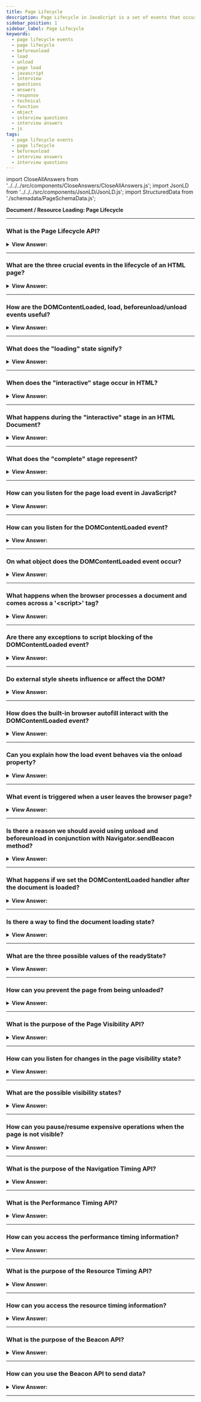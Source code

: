 ```yaml
---
title: Page Lifecycle
description: Page Lifecycle in JavaScript is a set of events that occur when a page is loaded. They are triggered by the browser. - JavaScript Interview Questions & Answers
sidebar_position: 1
sidebar_label: Page Lifecycle
keywords:
  - page lifecycle events
  - page lifecycle
  - beforeunload
  - load
  - unload
  - page load
  - javascript
  - interview
  - questions
  - answers
  - response
  - technical
  - function
  - object
  - interview questions
  - interview answers
  - js
tags:
  - page lifecycle events
  - page lifecycle
  - beforeunload
  - interview answers
  - interview questions
---
```


import CloseAllAnswers from '../../../src/components/CloseAnswers/CloseAllAnswers.js';
import JsonLD from '../../../src/components/JsonLD/JsonLD.js';
import StructuredData from './schemadata/PageSchemaData.js';

<JsonLD data={StructuredData} />

<head>
  <title>Page Lifecycle in JavaScript | Frontend Interview Answers</title>
</head>

**Document / Resource Loading: Page Lifecycle**

<CloseAllAnswers />

---

### What is the Page Lifecycle API?

<details>
  <summary><strong>View Answer:</strong></summary>
  <div>
  <div><strong>Interview Response:</strong> The Page Lifecycle API in JavaScript provides events and methods for observing and responding to changes in a webpage's lifecycle, such as when it's loaded, becomes active/inactive, is hidden/visible, or is about to be unloaded.
  </div>
  </div>
</details>

---

### What are the three crucial events in the lifecycle of an HTML page?

<details>
  <summary><strong>View Answer:</strong></summary>
  <div>
  <div><strong>Interview Response:</strong> The three crucial events in the lifecycle of an HTML page are: `DOMContentLoaded` (HTML parsed), `load` (resources loaded), and `beforeunload/unload` (user navigates away).
    </div><br />
  <div><strong>Technical Response:</strong> The lifecycle of an HTML page has three critical events, including the DOMContentLoaded, load, and beforeunload/unload. DOMContentLoaded occurs when the browser fully loads HTML, and the DOM tree completely builds, but external resources like pictures &#8249;img&#8250; and stylesheets may not yet have loaded. The load is not only HTML is loaded but also all the external resources: images, styles, and others. The beforeunload/unload state happens when the user is leaving the page.
    </div><br />
  <div><strong className="codeExample">Code Example:</strong><br /><br />

  <div></div>

The three crucial events in the lifecycle of an HTML page are:

1. Loading the HTML: This occurs when the browser requests the page from the server. The server then sends the HTML content to the browser.

2. DOMContentLoaded: This event occurs when the browser finishes parsing the HTML of the page, creating the Document Object Model (DOM).

3. Load: This event is fired when the page has been fully loaded, including all scripts, stylesheets, images, and other resources.

Here is a simple JavaScript example that demonstrates these three events:

```html
<!DOCTYPE html>
<html>
    <head>
        <title>Page Lifecycle Events</title>
        <style>
            body {
                font-family: Arial, sans-serif;
            }
        </style>
        <script>
            document.onreadystatechange = function () {
                if (document.readyState === "interactive") {
                    console.log("HTML document has been completely loaded and parsed, without waiting for stylesheets, images, and subframes to finish loading.");
                }
                else if (document.readyState === "complete") {
                    console.log("The page and all related resources such as stylesheets and images have been completely loaded.");
                }
            }

            document.addEventListener("DOMContentLoaded", function() {
                console.log("DOM fully loaded and parsed");
            });

            window.addEventListener("load", function() {
                console.log("All resources have finished loading!");
            });
        </script>
    </head>
    <body>
        <h1>Welcome to my website!</h1>
        <img src="example.jpg" alt="Example image">
    </body>
</html>
```

Output:

```html
"HTML document has been completely loaded and parsed, without waiting for stylesheets, images, and subframes to finish loading."
"DOM fully loaded and parsed"
"The page and all related resources such as stylesheets and images have been completely loaded."
"All resources have finished loading!"
```

In this example, the `readystatechange` event listener is used to detect the interactive and complete states, which correspond to the HTML loading event and the Load event, respectively. The `DOMContentLoaded` event listener is used to detect when the DOM is fully loaded and parsed.

---

:::note
Note that the `window.onload` event won't fire until all resources (e.g., images, stylesheets) have finished loading, not just the DOM.
:::

  </div>
  </div>
</details>

---

### How are the DOMContentLoaded, load, beforeunload/unload events useful?

<details>
  <summary><strong>View Answer:</strong></summary>
  <div>
  <div><strong>Interview Response:</strong> DOMContentLoaded is used when initial HTML is fully loaded and parsed, enabling early interaction. The 'load' event fires when all resources are loaded. 'beforeunload/unload' events allow cleanup or confirmation before leaving a page.
    </div><br/>
  <div><strong>Technical Response:</strong> Each HTML lifecycle event is helpful in its way. The DOMContentLoaded event is when the DOM is ready, so the handler can lookup DOM nodes and initialize the interface. The load event is when external resources are loaded, so styles are applied and image sizes are known. The beforeunload event occurs when the user is leaving, we can check if the user saved the changes and ask them whether they want to leave. The unload event occurs when the user has almost left, but we still can initiate some operations, such as sending out statistics.
    </div>
  </div>
</details>

---

### What does the "loading" state signify?

<details>
  <summary><strong>View Answer:</strong></summary>
  <div>
  <div><strong>Interview Response:</strong> The "loading" stage in HTML signifies that the browser is in the process of loading the HTML document but has not completed parsing the DOM tree yet. The browser is fetching the page's resources, such as HTML, CSS, and JavaScript files.
  </div><br />
  <div><strong className="codeExample">Code Example:</strong><br /><br />

  <div></div>

```javascript
if (document.readyState === "loading") {   // Checking if document is still loading
  console.log("The document is currently loading.");
} else { 
  console.log("The document has finished loading.");
}
```

This code logs a message to the console based on whether the document is still loading or has finished loading. The `readyState` property of the `document` object is used to get the current loading state of the document.

  </div>
  </div>
</details>

---

### When does the "interactive" stage occur in HTML?

<details>
  <summary><strong>View Answer:</strong></summary>
  <div>
  <div><strong>Interview Response:</strong> The "interactive" stage in HTML occurs when the document has been fully read and parsed, but sub-resources such as images, stylesheets, and scripts may still be loading.
  </div><br />
  <div><strong className="codeExample">Code Example:</strong><br /><br />

  <div></div>

```javascript
document.onreadystatechange = function () {
    if (document.readyState === "interactive") {
        console.log("The document has been fully read and parsed, sub-resources are still loading.");
    }
}
```

In this code, an event listener is set on `document.onreadystatechange` to log a message when the `readyState` property of the document object becomes "interactive", indicating that the HTML has been parsed but some resources may still be loading.

  </div>
  </div>
</details>

---

### What happens during the "interactive" stage in an HTML Document?

<details>
  <summary><strong>View Answer:</strong></summary>
  <div>
  <div><strong>Interview Response:</strong> During the "interactive" stage in an HTML Document, the browser has parsed the HTML and built the DOM, but is still loading and processing sub-resources like images, stylesheets, and scripts.
  </div>
  </div>
</details>

---

### What does the "complete" stage represent?

<details>
  <summary><strong>View Answer:</strong></summary>
  <div>
  <div><strong>Interview Response:</strong> The "complete" stage in HTML represents the state where the entire page, including all dependent resources like images, stylesheets, and scripts, has been fully loaded and rendered.
  </div><br />
  <div><strong className="codeExample">Code Example:</strong><br /><br />

  <div></div>

```javascript
document.onreadystatechange = function () {
    if (document.readyState === "complete") {
        console.log("The entire page, including all dependent resources, has been fully loaded and rendered.");
    }
}
```

In this code, an event listener is set on `document.onreadystatechange` to log a message when the `readyState` property of the document object becomes "complete", indicating that all resources including images, stylesheets, and scripts are fully loaded and rendered.

  </div>
  </div>
</details>

---

### How can you listen for the page load event in JavaScript?

<details>
  <summary><strong>View Answer:</strong></summary>
  <div>
  <div><strong>Interview Response:</strong> In JavaScript, you can listen for the page load event using the `window.onload` event or `addEventListener` method.
  </div><br />
  <div><strong className="codeExample">Code Example:</strong><br /><br />

  <div></div>

Here is a JavaScript code example that listens for the page load event:

```javascript
window.addEventListener('load', function() {
    console.log('The page has fully loaded');
});
```

In this example, we're using `addEventListener` on the `window` object to listen for the `load` event, which is fired when the entire page loads, including its content (images, CSS, scripts, etc.). When this event fires, it logs a message to the console.

  </div>
  </div>
</details>

---

### How can you listen for the DOMContentLoaded event?

<details>
  <summary><strong>View Answer:</strong></summary>
  <div>
  <div><strong>Interview Response:</strong> To listen for the `DOMContentLoaded` event in JavaScript, you attach an event listener to the document that responds when the `DOMContentLoaded` event is fired, which indicates the DOM is fully loaded.
  </div><br />
  <div><strong className="codeExample">Code Example:</strong><br /><br />

  <div></div>

```javascript
document.addEventListener('DOMContentLoaded', function() {
    console.log('DOM fully loaded and parsed');
});
```

In this example, `addEventListener` is used on the `document` object to listen for the `DOMContentLoaded` event, which is fired when the initial HTML document has been completely loaded and parsed, but sub-resources like stylesheets, images, and scripts may not have finished loading. When this event fires, it logs a message to the console.

  </div>
  </div>
</details>

---

### On what object does the DOMContentLoaded event occur?

<details>
  <summary><strong>View Answer:</strong></summary>
  <div>
  <div><strong>Interview Response:</strong> The `DOMContentLoaded` event occurs on the `document` object in JavaScript, indicating that the initial HTML document has been completely loaded and parsed.
    </div><br />
  <div><strong className="codeExample">Code Example:</strong><br /><br />

  <div></div>

```html
<script>
  function ready() {
    console.log('DOM is ready');

    // image is not yet loaded (unless it was cached), so the size is 0x0
    console.log(`Image size: ${img.offsetWidth}x${img.offsetHeight}`);
  }

  document.addEventListener('DOMContentLoaded', ready);
</script>

<img id="img" src="https://en.js.cx/clipart/train.gif?speed=1&cache=0" />
```

---

:::note
We should note a few peculiarities when we try to solicit information before the page is completely loaded, like image sizes, and the DOM loads first and then images and styles.
:::

  </div>
  </div>
</details>

---

### What happens when the browser processes a document and comes across a '&#60;script&#62;' tag?

<details>
  <summary><strong>View Answer:</strong></summary>
  <div>
  <div><strong>Interview Response:</strong> The browser processes an HTML document from top to bottom. When it encounters a `&#60;script&#62;` tag, it typically stops HTML parsing, fetches (if the script is external), and executes the JavaScript code. Then, it continues with HTML parsing. This behavior can be altered using attributes like `async` and `defer`.
    </div><br />
  <div><strong>Technical Details:</strong> When the browser is processing an HTML page and encounters a &#60;script&#62; tag, it must execute it before continuing to create the DOM. This measure is a precaution since scripts may seek to change the DOM and even document.write into it, forcing DOMContentLoaded to wait. As a result, DOMContentLoaded occurs after such scripts.
    </div><br />
  <div><strong className="codeExample">Here is an example demonstrating this:</strong><br /><br />

  <div></div>

```html
<!DOCTYPE html>
<html>
    <head>
        <title>Script Processing</title>
    </head>
    <body>
        <p id="p1">Hello</p>

        <script>
            // This will execute immediately, updating the text from "Hello" to "Hello, World!"
            document.getElementById("p1").innerHTML += ", World!";
        </script>

        <p id="p2">Goodbye</p>

        <script>
            // This will execute immediately after the previous script, updating the text from "Goodbye" to "Goodbye, World!"
            document.getElementById("p2").innerHTML += ", World!";
        </script>
    </body>
</html>
```

In this example, when the browser encounters the first `<script>` tag, it stops parsing the HTML, executes the JavaScript that modifies the text of the first paragraph, then resumes parsing. The same happens when it encounters the second `<script>` tag.

  </div>
  </div>
</details>

---

### Are there any exceptions to script blocking of the DOMContentLoaded event?

<details>
  <summary><strong>View Answer:</strong></summary>
  <div>
  <div><strong>Interview Response:</strong> Yes, there are exceptions. If the `async` or `defer` attribute is applied to a `&#60;script&#62;`, it doesn't block the DOMContentLoaded event. The `async` attribute allows the script to execute asynchronously as soon as it's available. The `defer` attribute delays script execution until the document has been fully parsed. Also, scripts generated dynamically with the `document.createElement('script')` method and then added to the webpage; don’t block this event.
    </div><br />
  <div><strong className="codeExample">Code Example:</strong><br /><br />

  <div></div>

Here is an example demonstrating this:

```html
<!DOCTYPE html>
<html>
    <head>
        <title>Async and Defer</title>
        <script src="script.js" async></script> <!-- This script doesn't block parsing -->
    </head>
    <body>
        <script src="script2.js" defer></script> <!-- This script doesn't block parsing -->
        
        <script>
            document.addEventListener("DOMContentLoaded", function() {
                console.log("DOM fully loaded and parsed");
            });
        </script>
    </body>
</html>
```

In this example, the `async` and `defer` scripts will not block the DOMContentLoaded event. The DOMContentLoaded event will fire as soon as the document is fully parsed, even if these scripts haven't finished loading or executing.

  </div>
  </div>
</details>

---

### Do external style sheets influence or affect the DOM?

<details>
  <summary><strong>View Answer:</strong></summary>
  <div>
  <div><strong>Interview Response:</strong> Yes, external stylesheets do affect the DOM, but not by altering the structure (elements and their hierarchy). They affect the visual presentation of the DOM by applying styles to the elements. However, they also block rendering and the DOMContentLoaded event until they're loaded, as the browser needs to calculate the styles for each element.
    </div><br />
  <div><strong className="codeExample">Code Example:</strong><br /><br />

  <div></div>

```html
<link type="text/css" rel="stylesheet" href="style.css" />
<script>
  // the script doesn't not execute until the stylesheet is loaded
  console.log(getComputedStyle(document.body).marginTop);
</script>
```

  </div>
  </div>
</details>

---

### How does the built-in browser autofill interact with the DOMContentLoaded event?

<details>
  <summary><strong>View Answer:</strong></summary>
  <div>
  <div><strong>Interview Response:</strong> Browser autofill doesn't directly interact with the `DOMContentLoaded` event. When a user interacts with a form, and autofill is invoked, the browser autofills form fields based on stored information. However, with autofill, a challenge is that the `input` event isn't triggered for autofilled fields. You could check the field values after `DOMContentLoaded` if you want to react to autofilled values.
    </div><br/>
  <div><strong>Technical Details:</strong> Firefox, Chrome, and Opera autofill forms on DOMContentLoaded. For instance, if the page has a form with login and password, and the browser remembered the values, then on DOMContentLoaded it may try to autofill them (if approved by the user). So if long-loading scripts postpone DOMContentLoaded, then autofill also awaits until the DOMContentLoaded event.
    </div><br />
  <div><strong className="codeExample">Code Example:</strong><br /><br />

  <div></div>

```html
<!DOCTYPE html>
<html>
    <head>
        <title>Autofill Interaction</title>
    </head>
    <body>
        <form>
            <label for="name">Name:</label>
            <input type="text" id="name" name="name" autocomplete="name">

            <label for="email">Email:</label>
            <input type="text" id="email" name="email" autocomplete="email">

            <input type="submit" value="Submit">
        </form>

        <script>
            document.addEventListener("DOMContentLoaded", function() {
                setTimeout(function() { // Timeout for autofill to occur
                    let nameField = document.getElementById('name');
                    let emailField = document.getElementById('email');
                    console.log(`Name: ${nameField.value}`);
                    console.log(`Email: ${emailField.value}`);
                }, 200);
            });
        </script>
    </body>
</html>
```

In this example, the script listens for the `DOMContentLoaded` event. Then, it waits a bit for the browser to autofill the form fields (if applicable), and finally logs the values of the name and email fields. The `autocomplete` attributes are set to help the browser know what type of information should be autofilled.

  </div>
  </div>
</details>

---

### Can you explain how the load event behaves via the onload property?

<details>
  <summary><strong>View Answer:</strong></summary>
  <div>
  <div><strong>Interview Response:</strong> The load event on the window object triggers when the whole page is loaded, including styles, images, and other resources. This event is available via the onload property.
    </div><br />
  <div><strong className="codeExample">Code Example:</strong><br /><br />

  <div></div>

```html
<script>
  window.onload = function () {
    // same as window.addEventListener('load', (event) => {
    console.log('Page loaded');

    // image is loaded at this time
    console.log(`Image size: ${img.offsetWidth}x${img.offsetHeight}`);
  };
</script>

<img id="img" src="https://en.js.cx/clipart/train.gif?speed=1&cache=0" />
```

  </div>
  </div>
</details>

---

### What event is triggered when a user leaves the browser page?

<details>
  <summary><strong>View Answer:</strong></summary>
  <div>
  <div><strong>Interview Response:</strong> The `beforeunload` and `unload` events are triggered when a user is about to leave a webpage. The `beforeunload` can be used to ask for confirmation before leaving, while `unload` is used for cleanup tasks.
    </div><br />
  <div><strong className="codeExample">Code Example:</strong><br /><br />

  <div></div>

```html
<!DOCTYPE html>
<html>
    <head>
        <title>Page Exit Events</title>
        <script>
            window.addEventListener("beforeunload", function (event) {
                // Cancel the event and show a confirmation dialog
                event.preventDefault();
                event.returnValue = "Do you really want to leave?";
            });

            window.addEventListener("unload", function (event) {
                console.log("Page is being unloaded.");
            });
        </script>
    </head>
    <body>
        <h1>Try leaving this page</h1>
    </body>
</html>
```

In this example, if a user tries to close the tab, refresh the page, or navigate away, they'll see a confirmation dialog due to the `beforeunload` event. The `unload` event also triggers, but you won't see the console log because the page is already unloading. It's mostly used to clean up things like event listeners and running timers.

  </div>
  </div>
</details>

---

### Is there a reason we should avoid using unload and beforeunload in conjunction with Navigator.sendBeacon method?

<details>
  <summary><strong>View Answer:</strong></summary>
  <div>
  <div><strong>Interview Response:</strong> Yes, `unload` and `beforeunload` may not work with `Navigator.sendBeacon` in some browsers, due to their page lifecycle policies. It's recommended to use `visibilitychange` or `pagehide` instead.
    </div><br/>
  <div><strong>Detailed Response:</strong> In many situations, especially on mobile devices, the browser does not fire the unload, beforeunload, or pagehide events. For example, these events do not fire in the following situations. The user loads the page and interacts with it. When they complete, they switch to a different app instead of closing the tab. Later, they close the browser app using the phone's app manager. Additionally, the unload event is incompatible with modern browsers' back/forward cache (bfcache). Using the unload event in conjunction with the sendBeacon method is not recommended.
    </div><br />
  <div><strong className="codeExample">Code Example:</strong><br /><br />

  <div></div>

Sure, here's an example that demonstrates using `visibilitychange` and `pagehide` events with `navigator.sendBeacon()` method:

```javascript
window.addEventListener('visibilitychange', function() {
  if (document.visibilityState === 'hidden') {
    navigator.sendBeacon("/log", "User left the page");
  }
});

window.addEventListener('pagehide', function() {
  navigator.sendBeacon("/log", "Page is being unloaded");
});
```

In some modern browsers like Safari, `unload` and `beforeunload` events don't guarantee the execution of asynchronous requests like `sendBeacon()`. Instead, `visibilitychange` and `pagehide` events provide a more reliable way to ensure the request is made.

---

:::note
It's best to avoid making complex operations, like AJAX requests, inside `unload` or `beforeunload` events. However, `Navigator.sendBeacon()` is specifically designed to be used in these situations where a normal AJAX request might be cancelled because the page is unloading.
:::

  </div>
  </div>
</details>

---

### What happens if we set the DOMContentLoaded handler after the document is loaded?

<details>
  <summary><strong>View Answer:</strong></summary>
  <div>
  <div><strong>Interview Response:</strong> If you set the `DOMContentLoaded` handler after the document is loaded, the handler will not be executed because the event has already occurred and won't be fired again. It needs to be registered before the DOMContentLoaded event is fired.
    </div><br />
  <div><strong className="codeExample">Code Example:</strong><br /><br />

  <div></div>

```html
<!DOCTYPE html>
<html>
    <head>
        <title>DOMContentLoaded Handler</title>
        <script>
            // This event handler will run because it's registered before the DOMContentLoaded event fires
            document.addEventListener("DOMContentLoaded", function() {
                console.log("This will log when the DOM is fully loaded.");
            });
        </script>
    </head>
    <body>
        <h1>Welcome to my website!</h1>
        <script>
            // This event handler won't run because it's registered after the DOMContentLoaded event has already fired
            document.addEventListener("DOMContentLoaded", function() {
                console.log("This won't log because the DOM is already loaded.");
            });
        </script>
    </body>
</html>
```

In this example, the first `DOMContentLoaded` event handler logs a message to the console because it's registered before the event fires. The second handler, registered after the event fires, won't log its message because it missed the event.

  </div>
  </div>
</details>

---

### Is there a way to find the document loading state?

<details>
  <summary><strong>View Answer:</strong></summary>
  <div>
  <div><strong>Interview Response:</strong> Yes, the document.readyState property can be used to determine the loading state of the document. Its value can be "loading" (still loading), "interactive" (DOM is ready), or "complete" (document and resources are loaded).
    </div><br />
    <strong>Syntax: </strong> let string = document.readyState;<br /><br />
  <div><strong className="codeExample">Code Example:</strong><br /><br />

  <div></div>

```html
<!DOCTYPE html>
<html>
    <head>
        <title>Document Loading State</title>
    </head>
    <body>
        <h1>My Web Page</h1>
        <img src="example.jpg" alt="Example image">

        <script>
            document.onreadystatechange = function () {
                console.log("Document state: " + document.readyState);
                if (document.readyState === "interactive") {
                    console.log("Document has been fully read.");
                }
                else if (document.readyState === "complete") {
                    console.log("Document and all sub-resources are now fully loaded.");
                }
            }
        </script>
    </body>
</html>
```

In this example, an `onreadystatechange` event handler is registered, and it logs the current state of the document to the console each time the state changes. When the state changes to `"interactive"`, it logs a message stating that the document has been fully read, and when it changes to `"complete"`, it logs a message stating that the document and all sub-resources are fully loaded.

  </div>
  </div>
</details>

---

### What are the three possible values of the readyState?

<details>
  <summary><strong>View Answer:</strong></summary>
  <div>
  <div><strong>Interview Response:</strong> The three possible values of the readyState property are "loading" (document is still loading), "interactive" (DOM is ready), and "complete" (document and resources are loaded).
    </div><br />
  <div><strong>Technical Response:</strong> The readyState can be one of three possible values, including the loading, interactive, and complete states. The “loading state” is relative to the page still loading. The “interactive state” is when the document has finished loading and parses, but sub-resources such as scripts, images, stylesheets, and frames are still loading. The “complete state” happens when the document and sub-resources have finished loading, and the state indicates that the load event is about to fire.
    </div><br />
  <div><strong className="codeExample">Code Example:</strong><br /><br />

<strong>Syntax: </strong> let string = document.readyState;<br /><br />

  <div></div>

There are three possible values:

1. `"loading"`: The document is still loading.
2. `"interactive"`: The document has been fully read.
3. `"complete"`: The document and all sub-resources have been fully loaded.

**Here's an example:**

```js
function work() {
  /*...*/
}

if (document.readyState == 'loading') {
  // still loading, wait for the event
  document.addEventListener('DOMContentLoaded', work);
} else {
  // DOM is ready!
  work();
}
```

  </div>
  </div>
</details>

---

### How can you prevent the page from being unloaded?

<details>
  <summary><strong>View Answer:</strong></summary>
  <div>
  <div><strong>Interview Response:</strong> You can attempt to prevent the page from being unloaded in JavaScript by using the `beforeunload` event and returning a string from the event handler.
  </div><br />
  <div><strong className="codeExample">Code Example:</strong><br /><br />

  <div></div>

```javascript
window.addEventListener('beforeunload', function (event) {
    // Cancel the event and show a dialog prompt
    event.preventDefault();
    // Chrome requires returnValue to be set
    event.returnValue = '';
});
```

In this code, an event listener is attached to the `beforeunload` event. When the event is fired, which is right before the window is about to be unloaded, it prevents the default action and sets `event.returnValue` to an empty string, which may prompt the user to confirm they really want to leave. Note that this behavior may vary between browsers, and some may not support it at all for user experience reasons.

  </div>
  </div>
</details>

---

### What is the purpose of the Page Visibility API?

<details>
  <summary><strong>View Answer:</strong></summary>
  <div>
  <div><strong>Interview Response:</strong> The Page Visibility API in JavaScript allows developers to observe and react to changes in the visibility of a webpage, optimizing resource usage and user experience.
  </div>
  </div>
</details>

---

### How can you listen for changes in the page visibility state?

<details>
  <summary><strong>View Answer:</strong></summary>
  <div>
  <div><strong>Interview Response:</strong> You can listen for changes in the page visibility state by attaching an event listener to the document that responds to the `visibilitychange` event, indicating a change in the visibility of the page.
  </div><br />
  <div><strong className="codeExample">Code Example:</strong><br /><br />

  <div></div>

```javascript
document.addEventListener('visibilitychange', function() {
    if (document.visibilityState === 'visible') {
        console.log('Page is now visible');
    } else {
        console.log('Page is now hidden');
    }
});
```

In this example, we're using `addEventListener` on the `document` object to listen for the `visibilitychange` event. The callback function checks the `document.visibilityState` property and logs a message depending on whether the page is visible or not.

  </div>
  </div>
</details>

---

### What are the possible visibility states?

<details>
  <summary><strong>View Answer:</strong></summary>
  <div>
  <div><strong>Interview Response:</strong> The possible visibility states for a page in the Page Visibility API are "hidden" (the page is hidden), "visible" (the page is currently visible), and "prerender" (the page is being prerendered), which represent different visibility states a page can be in.
  </div>
  </div>
</details>

---

### How can you pause/resume expensive operations when the page is not visible?

<details>
  <summary><strong>View Answer:</strong></summary>
  <div>
  <div><strong>Interview Response:</strong> You can use the Page Visibility API's `visibilitychange` event to pause/resume expensive operations. When the page is hidden, pause operations; when it's visible, resume them.
  </div><br />
  <div><strong className="codeExample">Code Example:</strong><br /><br />

  <div></div>

Sure, here is a JavaScript code snippet that pauses and resumes an operation based on the visibility of the page:

```javascript
let expensiveOperation = function() {
    // Simulating an expensive operation
    console.log("Running expensive operation");
};

document.addEventListener('visibilitychange', function() {
    if (document.visibilityState === 'hidden') {
        clearInterval(intervalId); // Pausing operation
        console.log("Paused expensive operation");
    } else {
        intervalId = setInterval(expensiveOperation, 1000); // Resuming operation
        console.log("Resumed expensive operation");
    }
});

let intervalId = setInterval(expensiveOperation, 1000); // Start operation
```

In this code, `expensiveOperation` is a function that represents an operation that uses a lot of resources. When the page visibility changes (as detected by the `visibilitychange` event), it checks if the page is hidden and if so, it pauses the operation by clearing the interval. If the page becomes visible again, it resumes the operation by starting the interval again.

  </div>
  </div>
</details>

---

### What is the purpose of the Navigation Timing API?

<details>
  <summary><strong>View Answer:</strong></summary>
  <div>
  <div><strong>Interview Response:</strong> The Navigation Timing API provides data that can be used to measure the performance of a website, such as page load time and other related timings.
  </div><br />
  <div><strong className="codeExample">Code Example:</strong><br /><br />

  <div></div>

```javascript
window.addEventListener('load', function() {
    setTimeout(function() {
        var performance = window.performance;

        if(performance) {
            var timing = performance.timing;
            var loadTime = timing.loadEventEnd - timing.navigationStart;

            console.log('Page load time is ' + loadTime + ' milliseconds.');
        }
    }, 0);
});
```

In this example, once the window's `load` event has fired, it gets the `window.performance` object, which contains timing-related information. Specifically, it calculates the total time taken to load the page (from the start of navigation to when the `load` event ends) and logs it to the console.

  </div>
  </div>
</details>

---

### What is the Performance Timing API?

<details>
  <summary><strong>View Answer:</strong></summary>
  <div>
  <div><strong>Interview Response:</strong> The Performance Timing API, part of the larger Web Performance API, provides data about the time it takes for various parts of a webpage to load, aiding in performance optimization.
  </div>
  </div>
</details>

---

### How can you access the performance timing information?

<details>
  <summary><strong>View Answer:</strong></summary>
  <div>
  <div><strong>Interview Response:</strong> You can access the performance timing information in JavaScript using the `window.performance.timing` object, which provides properties for different timing metrics.
  </div>
  </div>
</details>

---

### What is the purpose of the Resource Timing API?

<details>
  <summary><strong>View Answer:</strong></summary>
  <div>
  <div><strong>Interview Response:</strong> The Resource Timing API provides detailed timing information about the load performance of a webpage's resources such as scripts, CSS, images, aiding in performance optimization.
  </div>
  </div>
</details>

---

### How can you access the resource timing information?

<details>
  <summary><strong>View Answer:</strong></summary>
  <div>
  <div><strong>Interview Response:</strong> You can access the resource timing information in JavaScript using the `window.performance.getEntriesByType('resource')` method, which returns an array of PerformanceResourceTiming objects.
  </div><br />
  <div><strong className="codeExample">Code Example:</strong><br /><br />

  <div></div>

Here's a JavaScript code example that uses the Resource Timing API to get some timing-related metrics for a specific resource:

```javascript
window.addEventListener('load', function() {
    var resourceList = window.performance.getEntriesByType("resource");
    for (let i = 0; i < resourceList.length; i++) {
        if (resourceList[i].name === "http://example.com/my-resource.jpg") {
            console.log("Duration of my-resource.jpg: " + resourceList[i].duration);
            console.log("Response time of my-resource.jpg: " + resourceList[i].responseEnd);
        }
    }
});
```

In this example, once the window's `load` event has fired, it gets a list of all resource timings using `window.performance.getEntriesByType("resource")`. It then goes through this list and for a specific resource (in this case, "<http://example.com/my-resource.jpg>"), it logs the total duration of the request and the time at which the final byte of the response was received.

  </div>
  </div>
</details>

---

### What is the purpose of the Beacon API?

<details>
  <summary><strong>View Answer:</strong></summary>
  <div>
  <div><strong>Interview Response:</strong> The Beacon API in JavaScript allows for the efficient sending of data from the client to the server when a page is unloaded, useful for analytics and diagnostics without delaying the navigation.
  </div>
  </div>
</details>

---

### How can you use the Beacon API to send data?

<details>
  <summary><strong>View Answer:</strong></summary>
  <div>
  <div><strong>Interview Response:</strong> In JavaScript, you can use the `navigator.sendBeacon()` method provided by the Beacon API to send data to a server when the page is unloaded or about to be unloaded.
  </div><br />
  <div><strong className="codeExample">Code Example:</strong><br /><br />

  <div></div>

Here's a JavaScript code example that uses the Beacon API to send data:

```javascript
// Data to send
let data = {
  event: 'button click',
  time: new Date().getTime()
};

// Convert the data to JSON
let jsonData = JSON.stringify(data);

// Send the data
navigator.sendBeacon('https://example.com/collect-data', jsonData);
```

In this example, we first create a data object that represents some data we want to send. We then convert this data to JSON using `JSON.stringify()`. Finally, we send the data to a server using `navigator.sendBeacon()`. The `sendBeacon()` method returns `true` if the user agent is able to successfully queue the data for transfer, `false` otherwise.

  </div>
  </div>
</details>

---
